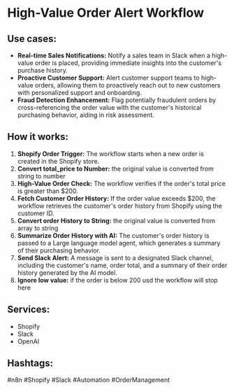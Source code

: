 # High-Value Order Alert Workflow

## Use cases:

- **Real-time Sales Notifications:** Notify a sales team in Slack when a high-value order is placed, providing immediate insights into the customer's purchase history.
- **Proactive Customer Support:** Alert customer support teams to high-value orders, allowing them to proactively reach out to new customers with personalized support and onboarding.
- **Fraud Detection Enhancement:** Flag potentially fraudulent orders by cross-referencing the order value with the customer's historical purchasing behavior, aiding in risk assessment.

## How it works:

1.  **Shopify Order Trigger:** The workflow starts when a new order is created in the Shopify store.
2.  **Convert total_price to Number:** the original value is converted from string to number
3.  **High-Value Order Check:** The workflow verifies if the order's total price is greater than $200.
4.  **Fetch Customer Order History:** If the order value exceeds $200, the workflow retrieves the customer's order history from Shopify using the customer ID.
5.  **Convert order History to String:** the original value is converted from array to string
6.  **Summarize Order History with AI:** The customer's order history is passed to a Large language model agent, which generates a summary of their purchasing behavior.
7.  **Send Slack Alert:** A message is sent to a designated Slack channel, including the customer's name, order total, and a summary of their order history generated by the AI model.
8.  **Ignore low value:** if the order is below 200 usd the workflow will stop here

## Services:

-   Shopify
-   Slack
-   OpenAI

## Hashtags:

#n8n #Shopify #Slack #Automation #OrderManagement
